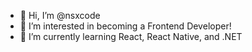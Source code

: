 - 👋 Hi, I’m @nsxcode
- 👀 I’m interested in becoming a Frontend Developer!
- 🌱 I’m currently learning React, React Native, and .NET


